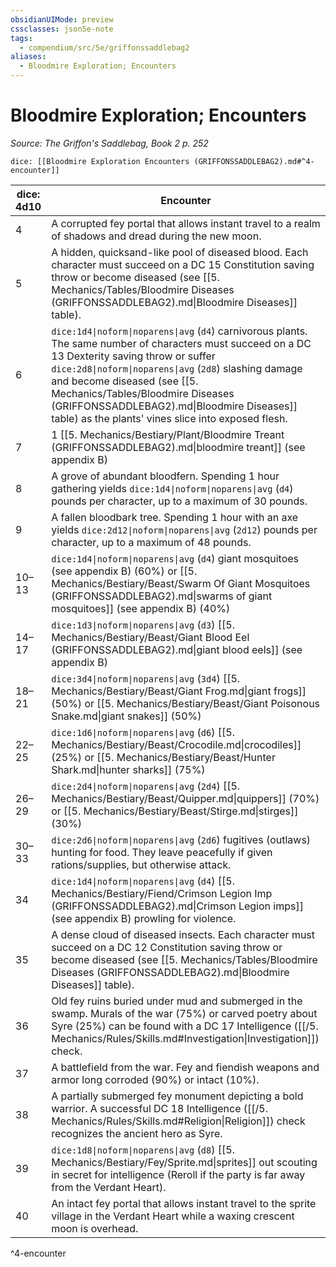 ```yaml
---
obsidianUIMode: preview
cssclasses: json5e-note
tags:
  - compendium/src/5e/griffonssaddlebag2
aliases:
  - Bloodmire Exploration; Encounters
---
```

# Bloodmire Exploration; Encounters
*Source: The Griffon's Saddlebag, Book 2 p. 252* 

`dice: [[Bloodmire Exploration Encounters (GRIFFONSSADDLEBAG2).md#^4-encounter]]`

| dice: 4d10 | Encounter |
|------------|-----------|
| 4 | A corrupted fey portal that allows instant travel to a realm of shadows and dread during the new moon. |
| 5 | A hidden, quicksand-like pool of diseased blood. Each character must succeed on a DC 15 Constitution saving throw or become diseased (see [[5. Mechanics/Tables/Bloodmire Diseases (GRIFFONSSADDLEBAG2).md\|Bloodmire Diseases]] table). |
| 6 | `dice:1d4\|noform\|noparens\|avg` (`d4`) carnivorous plants. The same number of characters must succeed on a DC 13 Dexterity saving throw or suffer `dice:2d8\|noform\|noparens\|avg` (`2d8`) slashing damage and become diseased (see [[5. Mechanics/Tables/Bloodmire Diseases (GRIFFONSSADDLEBAG2).md\|Bloodmire Diseases]] table) as the plants' vines slice into exposed flesh. |
| 7 | 1 [[5. Mechanics/Bestiary/Plant/Bloodmire Treant (GRIFFONSSADDLEBAG2).md\|bloodmire treant]] (see appendix B) |
| 8 | A grove of abundant bloodfern. Spending 1 hour gathering yields `dice:1d4\|noform\|noparens\|avg` (`d4`) pounds per character, up to a maximum of 30 pounds. |
| 9 | A fallen bloodbark tree. Spending 1 hour with an axe yields `dice:2d12\|noform\|noparens\|avg` (`2d12`) pounds per character, up to a maximum of 48 pounds. |
| 10–13 | `dice:1d4\|noform\|noparens\|avg` (`d4`) giant mosquitoes (see appendix B) (60%) or [[5. Mechanics/Bestiary/Beast/Swarm Of Giant Mosquitoes (GRIFFONSSADDLEBAG2).md\|swarms of giant mosquitoes]] (see appendix B) (40%) |
| 14–17 | `dice:1d3\|noform\|noparens\|avg` (`d3`) [[5. Mechanics/Bestiary/Beast/Giant Blood Eel (GRIFFONSSADDLEBAG2).md\|giant blood eels]] (see appendix B) |
| 18–21 | `dice:3d4\|noform\|noparens\|avg` (`3d4`) [[5. Mechanics/Bestiary/Beast/Giant Frog.md\|giant frogs]] (50%) or [[5. Mechanics/Bestiary/Beast/Giant Poisonous Snake.md\|giant snakes]] (50%) |
| 22–25 | `dice:1d6\|noform\|noparens\|avg` (`d6`) [[5. Mechanics/Bestiary/Beast/Crocodile.md\|crocodiles]] (25%) or [[5. Mechanics/Bestiary/Beast/Hunter Shark.md\|hunter sharks]] (75%) |
| 26–29 | `dice:2d4\|noform\|noparens\|avg` (`2d4`) [[5. Mechanics/Bestiary/Beast/Quipper.md\|quippers]] (70%) or [[5. Mechanics/Bestiary/Beast/Stirge.md\|stirges]] (30%) |
| 30–33 | `dice:2d6\|noform\|noparens\|avg` (`2d6`) fugitives (outlaws) hunting for food. They leave peacefully if given rations/supplies, but otherwise attack. |
| 34 | `dice:1d4\|noform\|noparens\|avg` (`d4`) [[5. Mechanics/Bestiary/Fiend/Crimson Legion Imp (GRIFFONSSADDLEBAG2).md\|Crimson Legion imps]] (see appendix B) prowling for violence. |
| 35 | A dense cloud of diseased insects. Each character must succeed on a DC 12 Constitution saving throw or become diseased (see [[5. Mechanics/Tables/Bloodmire Diseases (GRIFFONSSADDLEBAG2).md\|Bloodmire Diseases]] table). |
| 36 | Old fey ruins buried under mud and submerged in the swamp. Murals of the war (75%) or carved poetry about Syre (25%) can be found with a DC 17 Intelligence ([[/5. Mechanics/Rules/Skills.md#Investigation\|Investigation]]) check. |
| 37 | A battlefield from the war. Fey and fiendish weapons and armor long corroded (90%) or intact (10%). |
| 38 | A partially submerged fey monument depicting a bold warrior. A successful DC 18 Intelligence ([[/5. Mechanics/Rules/Skills.md#Religion\|Religion]]) check recognizes the ancient hero as Syre. |
| 39 | `dice:1d8\|noform\|noparens\|avg` (`d8`) [[5. Mechanics/Bestiary/Fey/Sprite.md\|sprites]] out scouting in secret for intelligence (Reroll if the party is far away from the Verdant Heart). |
| 40 | An intact fey portal that allows instant travel to the sprite village in the Verdant Heart while a waxing crescent moon is overhead. |
^4-encounter
